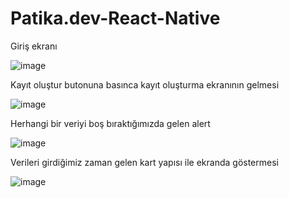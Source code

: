 # Patika.dev-React-Native

Giriş ekranı

![image](https://user-images.githubusercontent.com/96176339/215257283-20b38a39-3534-443b-8236-e2fa6623f50e.png)

Kayıt oluştur butonuna basınca kayıt oluşturma ekranının gelmesi

![image](https://user-images.githubusercontent.com/96176339/215257312-36f8b860-c4d9-47dc-a141-4b8ed82312d9.png)

Herhangi bir veriyi boş bıraktığımızda gelen alert

![image](https://user-images.githubusercontent.com/96176339/215257346-f674c872-7f75-4491-b530-01fbe600c93a.png)

Verileri girdiğimiz zaman gelen kart yapısı ile ekranda göstermesi

![image](https://user-images.githubusercontent.com/96176339/215257401-ce904631-9466-4d8c-ba09-9968a9227b33.png)
